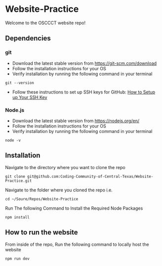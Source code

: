 # Website-Practice

Welcome to the OSCCCT website repo!

## Dependencies

### git

- Download the latest stable version from https://git-scm.com/download
- Follow the installation instructions for your OS
- Verify installation by running the following command in your terminal

```#bash
git --version
```

- Follow these instructions to set up SSH keys for GitHub: [How to Setup up Your SSH Key](https://docs.github.com/en/authentication/connecting-to-github-with-ssh/adding-a-new-ssh-key-to-your-github-account)

### Node.js

- Download the latest stable version from https://nodejs.org/en/
- Follow the installation instructions for your OS
- Verify installation by running the following command in your terminal

```#bash
node -v
```

## Installation

Navigate to the directory where you want to clone the repo

```#bash
git clone git@github.com:Coding-Community-of-Central-Texas/Website-Practice.git
```

Navigate to the folder where you cloned the repo
i.e.

```#bash
cd ~/Soure/Repos/Website-Practice
```

Run The following Command to Install the Required Node Packages

```#bash
npm install
```

## How to run the website

From inside of the repo, Run the following command to locally host the website

```#bash
npm run dev
```
